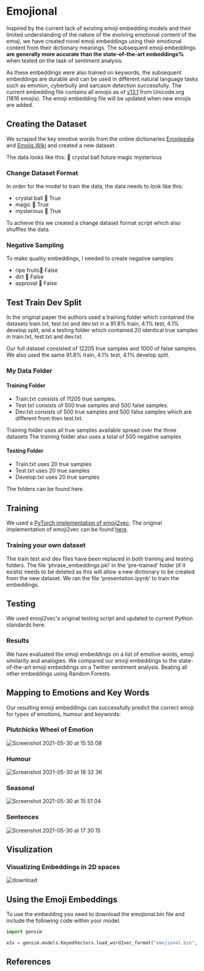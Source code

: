 # Emojional
Inspired by the current lack of existing emoji embedding models and their limited understanding of the nature of the evolving emotional content of the emoji, we have created novel emoji embeddings using their emotional content from their dictionary meanings. The subsequent emoji embeddings **are generally more accurate than the state-of-the-art embeddings%** when tested on the task of sentiment analysis. 

As these embeddings were also trained on keywords, the subsequent embeddings are durable and can be used in different natural language tasks such as emotion, cyberbully and sarcasm detection successfully. The current embedding file contains all emojis as of [v13.1](https://unicode.org/emoji/charts/full-emoji-list.html) from Unicode.org (1816 emojis). The emoji embedding file will be updated when new emojis are added. 

## Creating the Dataset

We scraped the key emotive words from the online dictionaries [Emojipedia](https://emojipedia.org) and [Emojis.Wiki](https://emojis.wiki) and created a new dataset. 

The data looks like this:
🔮	crystal ball	future	magic	mysterious

### Change Dataset Format

In order for the model to train the data, the data needs to look like this:

* crystal ball	🔮	True
* magic	🔮	True
* mysterious	🔮	True

To achieve this we created a change dataset format script which also shuffles the data.

### Negative Sampling

To make quality embeddings, I needed to create negative samples.

* ripe fruits🔮	False
* dirt	🔮	False
* approval	🔮	False

## Test Train Dev Split

In the original paper the authors used a training folder which contained the datasets train.txt, test.txt and dev.txt in a 91.8% train, 4.1% test, 4.1% develop split, and a testing folder which contained 20 identical true samples in train.txt, test.txt and dev.txt. 

Our full dataset consisted of 12205 true samples and 1000 of false samples. We also used the same 91.8% train, 4.1% test, 4.1% develop split.

### My Data Folder

#### Training Folder

* Train.txt consists of 11205 true samples.
* Test.txt consists of 500 true samples and 500 false samples.
* Dev.txt consists of 500 true samples and 500 false samples which are different from then test.txt.

Training folder uses all true samples available spread over the three datasets
The training folder also uses a total of 500 negative samples

#### Testing Folder

* Train.txt uses 20 true samples
* Test.txt uses 20 true samples
* Develop.txt uses 20 true samples

The folders can be found here.

## Training

We used a [PyTorch implementation of emoji2vec](https://github.com/pwiercinski/emoji2vec_pytorch). The original implementation of emoji2vec can be found [here](https://github.com/uclnlp/emoji2vec). 

### Training your own dataset
The train test and dev files have been replaced in both training and testing folders. The file ‘phrase_embeddings.pkl’ in the ‘pre-trained’ folder (if it exists) needs to be deleted as this will allow a new dictionary to be created from the new dataset. We ran the file ‘presentation.ipynb’ to train the embeddings.

## Testing
We used emoji2vec's original testing script and updated to current Python standards here.

### Results
We have evaluated the emoji embeddings on a list of emotive words, emoji similarity and analogies.
We compared our emoji embeddings to the state-of-the-art emoji embeddings on a Twitter sentiment analysis. Beating all other embeddings using Random Forests. 


## Mapping to Emotions and Key Words

Our resulting emoji embeddings can successfully predict the correct emoji for types of emotions, humour and keywords: 

### Plutchicks Wheel of Emotion
![Screenshot 2021-05-30 at 15 55 08](https://user-images.githubusercontent.com/53048127/120110051-046bdc00-c164-11eb-984c-ce45643e8159.png)

### Humour
![Screenshot 2021-05-30 at 16 32 36](https://user-images.githubusercontent.com/53048127/120110279-bc998480-c164-11eb-8208-a8d8ff89adfe.png)

### Seasonal
![Screenshot 2021-05-30 at 15 51 04](https://user-images.githubusercontent.com/53048127/120110044-fa49dd80-c163-11eb-8ca6-a93a53ecacc6.png)

### Sentences
![Screenshot 2021-05-30 at 17 30 15](https://user-images.githubusercontent.com/53048127/120112188-b7d8ce80-c16c-11eb-9431-73120a51a5f8.png)


## Visulization

### Visualizing Embeddings in 2D spaces
![download](https://user-images.githubusercontent.com/53048127/117536197-93685700-aff1-11eb-80ae-6bc98a5a8bb4.png)

## Using the Emoji Embeddings

To use the embedding you need to download the emojional.bin file and include the following code within your model.
```python
import gensim

e2v = gensim.models.KeyedVectors.load_word2vec_format("emojional.bin", binary=True)
```

## References

